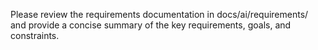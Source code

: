 Please review the requirements documentation in docs/ai/requirements/ and provide a concise summary of the key requirements, goals, and constraints.


